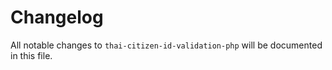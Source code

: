 # Changelog

All notable changes to `thai-citizen-id-validation-php` will be documented in this file.

